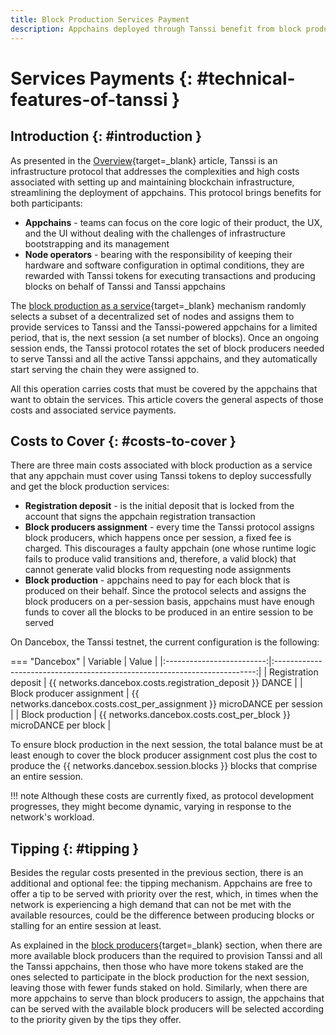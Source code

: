 ```yaml
---
title: Block Production Services Payment
description: Appchains deployed through Tanssi benefit from block production services provided by a set of node operators, who are compensated through staking rewards.
---
```


# Services Payments {: #technical-features-of-tanssi }

## Introduction {: #introduction }

As presented in the [Overview](/learn/tanssi/overview/){target=\_blank} article, Tanssi is an infrastructure protocol that addresses the complexities and high costs associated with setting up and maintaining blockchain infrastructure, streamlining the deployment of appchains. This protocol brings benefits for both participants:

- **Appchains** - teams can focus on the core logic of their product, the UX, and the UI without dealing with the challenges of infrastructure bootstrapping and its management
- **Node operators** - bearing with the responsibility of keeping their hardware and software configuration in optimal conditions, they are rewarded with Tanssi tokens for executing transactions and producing blocks on behalf of Tanssi and Tanssi appchains

The [block production as a service](/learn/tanssi/technical-features/#block-production-as-a-service){target=\_blank} mechanism randomly selects a subset of a decentralized set of nodes and assigns them to provide services to Tanssi and the Tanssi-powered appchains for a limited period, that is, the next session (a set number of blocks). Once an ongoing session ends, the Tanssi protocol rotates the set of block producers needed to serve Tanssi and all the active Tanssi appchains, and they automatically start serving the chain they were assigned to.

All this operation carries costs that must be covered by the appchains that want to obtain the services. This article covers the general aspects of those costs and associated service payments.

## Costs to Cover  {: #costs-to-cover }

There are three main costs associated with block production as a service that any appchain must cover using Tanssi tokens to deploy successfully and get the block production services:

- **Registration deposit** - is the initial deposit that is locked from the account that signs the appchain registration transaction
- **Block producers assignment** - every time the Tanssi protocol assigns block producers, which happens once per session, a fixed fee is charged. This discourages a faulty appchain (one whose runtime logic fails to produce valid transitions and, therefore, a valid block) that cannot generate valid blocks from requesting node assignments 
- **Block production** - appchains need to pay for each block that is produced on their behalf. Since the protocol selects and assigns the block producers on a per-session basis, appchains must have enough funds to cover all the blocks to be produced in an entire session to be served

On Dancebox, the Tanssi testnet, the current configuration is the following:

=== "Dancebox"
    |         Variable          |                                   Value                                   |
    |:-------------------------:|:-------------------------------------------------------------------------:|
    |   Registration deposit    |         {{ networks.dancebox.costs.registration_deposit }} DANCE          |
    | Block producer assignment | {{ networks.dancebox.costs.cost_per_assignment }} microDANCE per session |
    |     Block production      |    {{ networks.dancebox.costs.cost_per_block }} microDANCE per block     |

To ensure block production in the next session, the total balance must be at least enough to cover the block producer assignment cost plus the cost to produce the {{ networks.dancebox.session.blocks }} blocks that comprise an entire session.

!!! note
    Although these costs are currently fixed, as protocol development progresses, they might become dynamic, varying in response to the network's workload.

## Tipping {: #tipping }

Besides the regular costs presented in the previous section, there is an additional and optional fee: the tipping mechanism. Appchains are free to offer a tip to be served with priority over the rest, which, in times when the network is experiencing a high demand that can not be met with the available resources, could be the difference between producing blocks or stalling for an entire session at least.  

As explained in the [block producers](/block-producers/onboarding/account-setup/#verify){target=\_blank} section, when there are more available block producers than the required to provision Tanssi and all the Tanssi appchains, then those who have more tokens staked are the ones selected to participate in the block production for the next session, leaving those with fewer funds staked on hold. Similarly, when there are more appchains to serve than block producers to assign, the appchains that can be served with the available block producers will be selected according to the priority given by the tips they offer.